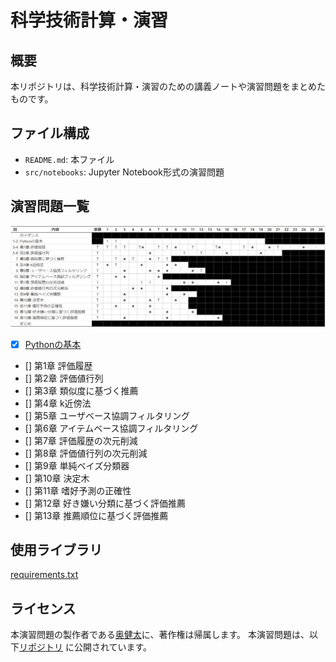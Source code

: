 # 科学技術計算・演習

## 概要

本リポジトリは、科学技術計算・演習のための講義ノートや演習問題をまとめたものです。

## ファイル構成

- `README.md`: 本ファイル
- `src/notebooks`: Jupyter Notebook形式の演習問題


## 演習問題一覧

![演習問題](src/images/課題リスト%202024-04-15%20152008.png)


- [x] [Pythonの基本](src/notebooks/pythonTutorial.ipynb)
- [] 第1章 評価履歴
- [] 第2章 評価値行列
- [] 第3章 類似度に基づく推薦
- [] 第4章 k近傍法
- [] 第5章 ユーザベース協調フィルタリング
- [] 第6章 アイテムベース協調フィルタリング
- [] 第7章 評価履歴の次元削減
- [] 第8章 評価値行列の次元削減
- [] 第9章 単純ベイズ分類器
- [] 第10章 決定木
- [] 第11章 嗜好予測の正確性
- [] 第12章 好き嫌い分類に基づく評価推薦
- [] 第13章 推薦順位に基づく評価推薦

## 使用ライブラリ

[requirements.txt](requirements.txt)

## ライセンス

本演習問題の製作者である[奥健太](https://github.com/okukenta)に、著作権は帰属します。
本演習問題は、以下[リポジトリ](https://github.com/recsyslab/recsys-python) に公開されています。